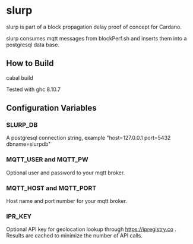 # slurp

slurp is part of a block propagation delay proof of concept for Cardano.

slurp consumes mqtt messages from blockPerf.sh and inserts them into a
postgresql data base.

## How to Build

cabal build

Tested with ghc 8.10.7

## Configuration Variables

### SLURP_DB

A postgresql connection string, example "host=127.0.0.1 port=5432 dbname=slurpdb"

### MQTT_USER and MQTT_PW

Optional user and password to your mqtt broker.

### MQTT_HOST and MQTT_PORT

Host name and port number for your mqtt broker.

### IPR_KEY
Optional API key for geolocation lookup through https://ipregistry.co .
Results are cached to minimize the number of API calls.

